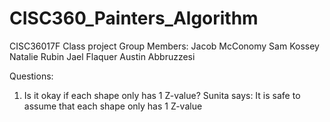 # CISC360_Painters_Algorithm
CISC36017F Class project
Group Members:
Jacob McConomy
Sam Kossey
Natalie Rubin
Jael Flaquer
Austin Abbruzzesi

Questions:
1. Is it okay if each shape only has 1 Z-value?
    Sunita says: It is safe to assume that each shape only has 1 Z-value